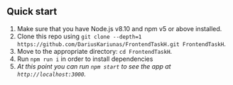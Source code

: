 ## Quick start

1.  Make sure that you have Node.js v8.10 and npm v5 or above installed.
2.  Clone this repo using `git clone --depth=1 https://github.com/DariusKariunas/FrontendTaskH.git FrontendTaskH`.
3.  Move to the appropriate directory: `cd FrontendTaskH`.<br />
4.  Run `npm run i` in order to install dependencies <br />
5.   _At this point you can run `npm start` to see the app at `http://localhost:3000`._